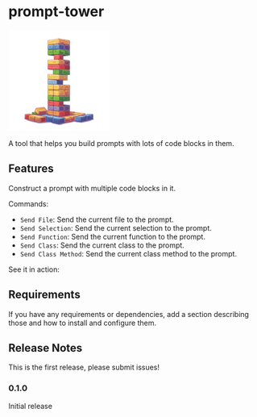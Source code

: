 # prompt-tower

<img src="https://github.com/backnotprop/prompt-tower/blob/main/image.png?raw=true" alt="Prompt Tower" width="200"/>

A tool that helps you build prompts with lots of code blocks in them.

## Features

Construct a prompt with multiple code blocks in it.

Commands:

- `Send File`: Send the current file to the prompt.
- `Send Selection`: Send the current selection to the prompt.
- `Send Function`: Send the current function to the prompt.
- `Send Class`: Send the current class to the prompt.
- `Send Class Method`: Send the current class method to the prompt.

See it in action:

## Requirements

If you have any requirements or dependencies, add a section describing those and how to install and configure them.

## Release Notes

This is the first release, please submit issues!

### 0.1.0

Initial release
